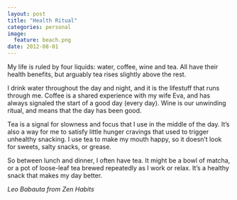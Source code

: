```yaml
---
layout: post
title: "Health Ritual"
categories: personal
image:
  feature: beach.png
date: 2012-08-01
---
```

My life is ruled by four liquids: water, coffee, wine and tea. All have their health benefits, but arguably tea rises slightly above the rest.

I drink water throughout the day and night, and it is the lifestuff that runs through me. Coffee is a shared experience with my wife Eva, and has always signaled the start of a good day (every day). Wine is our unwinding ritual, and means that the day has been good.

Tea is a signal for slowness and focus that I use in the middle of the day. It’s also a way for me to satisfy little hunger cravings that used to trigger unhealthy snacking. I use tea to make my mouth happy, so it doesn’t look for sweets, salty snacks, or grease.

So between lunch and dinner, I often have tea. It might be a bowl of matcha, or a pot of loose-leaf tea brewed repeatedly as I work or relax. It’s a healthy snack that makes my day better.

_Leo Babauta from Zen Habits_
